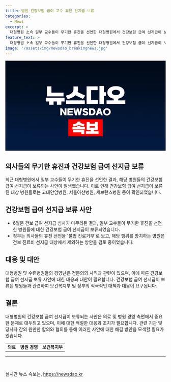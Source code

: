 ```yaml
---
title: 병원 건강보험 급여 교수 휴진 선지급 보류
categories:
  - News
excerpt: >
  대형병원 소속 일부 교수들이 무기한 휴진을 선언한 대형병원에서 건강보험 급여 선지급이 보류됐습니다. 보건복지부는 수련병원들을 대상으로 한 6월분 건보 급여 선지급 심사를 마무리하였고, 이에 대해 관련 병원 소속 교수들의 행동에 따른 조치를 검토 중입니다. 이로 인해 건보 진료비 선지급 대상에서 제외된다는 가능성도 제기되고 있습니다. 관련 소식에 주목해야 합니다.
feature_text: >
  대형병원 소속 일부 교수들이 무기한 휴진을 선언한 대형병원에서 건강보험 급여 선지급이 보류됐습니다. 보건복지부는 수련병원들을 대상으로 한 6월분 건보 급여 선지급 심사를 마무리하였고, 이에 대해 관련 병원 소속 교수들의 행동에 따른 조치를 검토 중입니다. 이로 인해 건보 진료비 선지급 대상에서 제외된다는 가능성도 제기되고 있습니다. 관련 소식에 주목해야 합니다.
image: '/assets/img/newsdao_breakingnews.jpg'
---
```


<p><img src="/assets/img/newsdao_breakingnews.jpg" alt="pcversion 속보" /></p>

<h2>의사들의 무기한 휴진과 건강보험 급여 선지급 보류</h2>

<p data-ke-size="size16">최근 대형병원에서 일부 교수들이 무기한 휴진을 선언한 결과, 해당 병원들의 건강보험 급여 선지급이 보류되는 사안이 발생했습니다. 이로 인해 건강보험 급여 선지급이 보류된 대상 병원들로는 고대안암병원, 서울아산병원, 세브란스병원 등이 확인되었습니다.</p>

<h2 data-ke-size="size26">건강보험 급여 선지급 보류 사안</h2>

<ul>
    <li>6월분 건보 급여 선지급 심사가 마무리된 결과, 일부 교수들이 무기한 휴진을 선언한 병원들에 대한 건강보험 급여 선지급이 보류되었습니다.</li>
    <li>정부는 의사들의 휴진 선언을 '불법 진료거부'로 보고, 해당 행위를 방치하는 병원은 건보 진료비 선지급 대상에서 제외하는 방안을 검토 중이었습니다.</li>
</ul>

<h2 data-ke-size="size26">대응 및 대안</h2>

<p data-ke-size="size16">대형병원 및 수련병원들의 경영난은 전문의의 사직과 관련이 있으며, 이에 따른 건강보험 급여 선지급 보류 사안에 대한 대응과 대안이 필요합니다. 건강보험 급여 선지급이 보류된 병원들과 관련하여 보건복지부 및 정부의 적극적인 대책과 대응이 요구됩니다.</p>

<h2 data-ke-size="size26">결론</h2>

<p data-ke-size="size16">대형병원의 건강보험 급여 선지급이 보류되는 사안은 의료 및 병원 경영 측면에서 중요한 문제로 대두되고 있으며, 이에 대한 적절한 대응과 조치가 필요합니다. 관련 기관 및 당사자 간의 원만한 합의와 협의를 통해 이러한 사안에 대한 해결 방안을 모색할 필요가 있습니다.</p>

<table>
    <tr>
        <td style="text-align: center; height: 17px;"><b>의료</b></td>
        <td style="text-align: center; height: 17px;"><b>병원 경영</b></td>
        <td style="text-align: center; height: 17px;"><b>보건복지부</b></td>
    </tr>
</table>

<hr>

<p data-ke-size="size16">&nbsp;</p>
실시간 뉴스 속보는, <a href="https://newsdao.kr" rel="dofollow">https://newsdao.kr</a>



